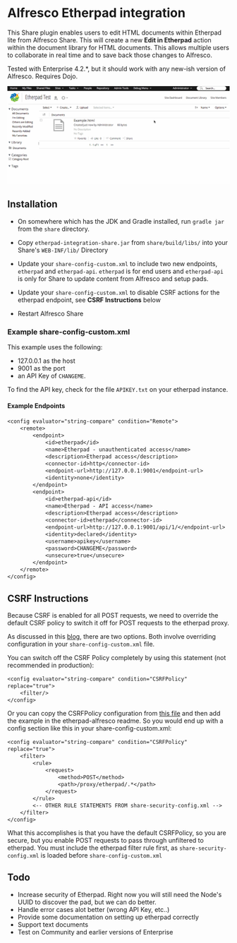 # Alfresco Etherpad integration

This Share plugin enables users to edit HTML documents within Etherpad lite from Alfresco Share.  This will create a new **Edit in Etherpad** action within the document library for HTML documents.  This allows multiple users to collaborate in real time and to save back those changes to Alfresco.

Tested with Enterprise 4.2.*, but it should work with any new-ish version of Alfresco.  Requires Dojo.

![image](etherpad-alfresco.gif)

## Installation

* On somewhere which has the JDK and Gradle installed, run `gradle jar` from the `share` directory.

* Copy `etherpad-integration-share.jar` from `share/build/libs/` into your Share's `WEB-INF/lib/` Directory

* Update your `share-config-custom.xml` to include two new endpoints, `etherpad` and `etherpad-api`.  `etherpad` is for end users and `etherpad-api` is only for Share to update content from Alfresco and setup pads.

* Update your `share-config-custom.xml` to disable CSRF actions for the etherpad endpoint, see **CSRF Instructions** below

* Restart Alfresco Share

### Example share-config-custom.xml

This example uses the following:

* 127.0.0.1 as the host
* 9001 as the port 
* an API Key of `CHANGEME`.  

To find the API key, check for the file `APIKEY.txt` on your etherpad instance.

#### Example Endpoints

```
<config evaluator="string-compare" condition="Remote">
	<remote>
		<endpoint>
			<id>etherpad</id>
			<name>Etherpad - unauthenticated access</name>
			<description>Etherpad access</description>
			<connector-id>http</connector-id>
			<endpoint-url>http://127.0.0.1:9001</endpoint-url>
			<identity>none</identity>
		</endpoint>
		<endpoint>
			<id>etherpad-api</id>
			<name>Etherpad - API access</name>
			<description>Etherpad access</description>
			<connector-id>etherpad</connector-id>
			<endpoint-url>http://127.0.0.1:9001/api/1/</endpoint-url>
			<identity>declared</identity>
			<username>apikey</username>
			<password>CHANGEME</password>
			<unsecure>true</unsecure>
		</endpoint>
	</remote>
</config>
```

## CSRF Instructions

Because CSRF is enabled for all POST requests, we need to override the default CSRF policy to switch it off for POST requests to the etherpad proxy.

As discussed in this [blog](http://blogs.alfresco.com/wp/ewinlof/2013/03/11/introducing-the-new-csrf-filter-in-alfresco-share/), there are two options. Both involve overriding configuration in your `share-config-custom.xml` file.

You can switch off the CSRF Policy completely by using this statement (not recommended in production):

```
<config evaluator="string-compare" condition="CSRFPolicy" replace="true">
	<filter/>
</config>
```


Or you can copy the CSRFPolicy configuration from [this file](https://svn.alfresco.com/repos/alfresco-open-mirror/alfresco/HEAD/root/projects/slingshot/config/alfresco/share-security-config.xml) and then add the example in the etherpad-alfresco readme. So you would end up with a config section like this in your share-config-custom.xml:

```
<config evaluator="string-compare" condition="CSRFPolicy" replace="true">
	<filter>
		<rule>
			<request>
				<method>POST</method>
				<path>/proxy/etherpad/.*</path>
			</request>
		</rule>
		<-- OTHER RULE STATEMENTS FROM share-security-config.xml -->
	</filter>
</config>
```

What this accomplishes is that you have the default CSRFPolicy, so you are secure, but you enable POST requests to pass through unfiltered to etherpad.  You must include the etherpad filter rule first, as `share-security-config.xml` is loaded before `share-config-custom.xml`



## Todo

* Increase security of Etherpad.  Right now you will still need the Node's UUID to discover the pad, but we can do better.
* Handle error cases alot better (wrong API Key, etc..)
* Provide some documentation on setting up etherpad correctly
* Support text documents
* Test on Community and earlier versions of Enterprise